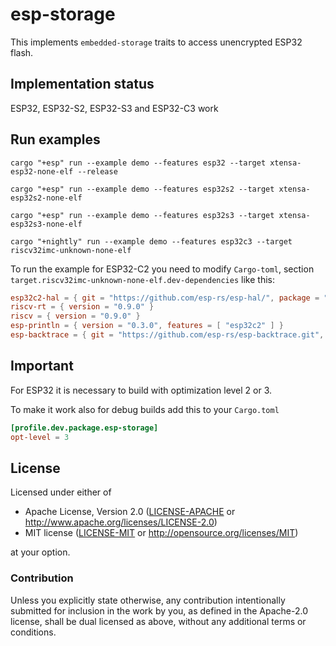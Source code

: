 # esp-storage

This implements `embedded-storage` traits to access unencrypted ESP32 flash.

## Implementation status

ESP32, ESP32-S2, ESP32-S3 and ESP32-C3 work

## Run examples

`cargo "+esp" run --example demo --features esp32 --target xtensa-esp32-none-elf --release`

`cargo "+esp" run --example demo --features esp32s2 --target xtensa-esp32s2-none-elf`

`cargo "+esp" run --example demo --features esp32s3 --target xtensa-esp32s3-none-elf`

`cargo "+nightly" run --example demo --features esp32c3 --target riscv32imc-unknown-none-elf`

To run the example for ESP32-C2 you need to modify `Cargo-toml`, section `target.riscv32imc-unknown-none-elf.dev-dependencies` like this:

```toml
esp32c2-hal = { git = "https://github.com/esp-rs/esp-hal/", package = "esp32c2-hal" }
riscv-rt = { version = "0.9.0" }
riscv = { version = "0.9.0" }
esp-println = { version = "0.3.0", features = [ "esp32c2" ] }
esp-backtrace = { git = "https://github.com/esp-rs/esp-backtrace.git", features = [ "esp32c2", "panic-handler", "exception-handler" ] }
```

## Important

For ESP32 it is necessary to build with optimization level 2 or 3.

To make it work also for debug builds add this to your `Cargo.toml`

```toml
[profile.dev.package.esp-storage]
opt-level = 3
```


## License

Licensed under either of

- Apache License, Version 2.0 ([LICENSE-APACHE](LICENSE-APACHE) or
  http://www.apache.org/licenses/LICENSE-2.0)
- MIT license ([LICENSE-MIT](LICENSE-MIT) or http://opensource.org/licenses/MIT)

at your option.

### Contribution

Unless you explicitly state otherwise, any contribution intentionally submitted for inclusion in the
work by you, as defined in the Apache-2.0 license, shall be dual licensed as above, without any
additional terms or conditions.
